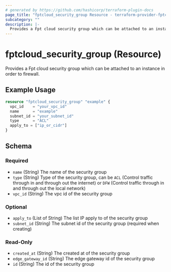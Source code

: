 ```yaml
---
# generated by https://github.com/hashicorp/terraform-plugin-docs
page_title: "fptcloud_security_group Resource - terraform-provider-fptcloud"
subcategory: ""
description: |-
  Provides a Fpt cloud security group which can be attached to an instance in order to firewall.
---
```


# fptcloud_security_group (Resource)

Provides a Fpt cloud security group which can be attached to an instance in order to firewall.

## Example Usage

```terraform
resource "fptcloud_security_group" "example" {
  vpc_id    = "your_vpc_id"
  name      = "example"
  subnet_id = "your_subnet_id"
  type      = "ACL"
  apply_to = ["ip_or_cidr"]
}
```

<!-- schema generated by tfplugindocs -->
## Schema

### Required

- `name` (String) The name of the security group
- `type` (String) Type of the security group, can be `ACL` (Control traffic through in and through out the internet) or `DFW` (Control traffic through in and through out the local network)
- `vpc_id` (String) The vpc id of the security group

### Optional

- `apply_to` (List of String) The list IP apply to of the security group
- `subnet_id` (String) The subnet id of the security group (required when creating)

### Read-Only

- `created_at` (String) The created at of the security group
- `edge_gateway_id` (String) The edge gateway id of the security group
- `id` (String) The id of the security group
